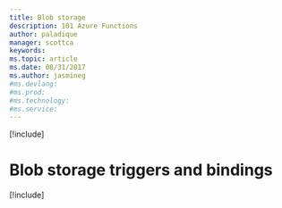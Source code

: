 ```yaml
---
title: Blob storage
description: 101 Azure Functions
author: paladique
manager: scottca
keywords: 
ms.topic: article
ms.date: 08/31/2017
ms.author: jasmineg
#ms.devlang: 
#ms.prod:
#ms.technology:
#ms.service:
---
```


[!include[](~/includes/header.md)]

# Blob storage triggers and bindings

[!include[](blob-trigger.md)]
